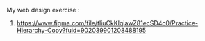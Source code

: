 My web design exercise :
1. https://www.figma.com/file/tIiuCkKIqiawZ81ecSD4c0/Practice-Hierarchy-Copy?fuid=902039901208488195

